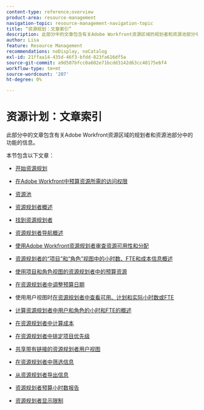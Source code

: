 ```yaml
---
content-type: reference;overview
product-area: resource-management
navigation-topic: resource-management-navigation-topic
title: “资源规划：文章索引”
description: 此部分中的文章包含有关Adobe Workfront资源区域的规划者和资源池部分中的功能的信息。
author: Lisa
feature: Resource Management
recommendations: noDisplay, noCatalog
exl-id: 21ffaa14-435d-46f3-bfdd-823fa616df5a
source-git-commit: a9d507bfcc0a602e71bcdd3142d63cc40175ebf4
workflow-type: tm+mt
source-wordcount: '207'
ht-degree: 0%

---
```


# 资源计划：文章索引

<!-- Audited: 2/2024 -->

此部分中的文章包含有关Adobe Workfront资源区域的规划者和资源池部分中的功能的信息。

本节包含以下文章：

* [开始资源规划](../../resource-mgmt/resource-planning/get-started-resource-planning.md)
* [在Adobe Workfront中预算资源所需的访问权限](../../resource-mgmt/resource-planning/access-needed-to-budget-resources.md)
* [资源池](../../resource-mgmt/resource-planning/resource-pools/resource-pools.md)
* [资源规划者概述](../../resource-mgmt/resource-planning/get-started-resource-planner.md)
* [找到资源规划者](../../resource-mgmt/resource-planning/locate-resource-planner.md)
* [资源规划者导航概述](../../resource-mgmt/resource-planning/resource-planner-navigation.md)
* [使用Adobe Workfront资源规划者审查资源可用性和分配](../../resource-mgmt/resource-planning/resource-availability-allocation-resource-planner.md)
* [资源规划者的“项目”和“角色”视图中的小时数、FTE和成本信息概述](../../resource-mgmt/resource-planning/overview-of-planner-hour-fte-cost-information-in-role-project-views.md)
* [使用项目和角色视图的资源规划者中的预算资源](../../resource-mgmt/resource-planning/budget-resources-project-role-views-resource-planner.md)
* [在资源规划者中调整预算日期](../../resource-mgmt/resource-planning/adjust-budgeting-dates.md)
* 使用用户视图时[在资源规划者中查看可用、计划和实际小时数或FTE](../../resource-mgmt/resource-planning/view-hours-fte-user-view-resource-planner.md)
* [计算资源规划者中用户和角色的小时和FTE的概述](../../resource-mgmt/resource-planning/calculate-hours-fte-for-users-roles-resource-planner.md)
* [在资源规划者中计算成本](../../resource-mgmt/resource-planning/calculate-costs-resource-planner.md)
* [在资源规划者中排定项目优先级](../../resource-mgmt/resource-planning/prioritize-projects-resource-planner.md)
* [共享带有链接的资源规划者用户视图](../../resource-mgmt/resource-planning/share-resource-planner-with-link.md)
* [在资源规划者中筛选信息](../../resource-mgmt/resource-planning/filter-resource-planner.md)
* [从资源规划者导出信息](../../resource-mgmt/resource-planning/export-resource-planner.md)
* [资源规划者预算小时数报告](../../resource-mgmt/resource-planning/report-on-budgeted-hours.md)
* [资源规划者显示限制](../../resource-mgmt/resource-planning/resource-planner-display-limitations.md)

  <!--
  <li data-mc-conditions="QuicksilverOrClassic.Draft mode"><a href="../../resource-mgmt/resource-planning/track-user-utilization.md" class="MCXref xref" xrefformat="{para}">Track User Utilization information</a> </li>
  -->

  <!--
  <li data-mc-conditions="QuicksilverOrClassic.Draft mode"><a href="../../resource-mgmt/resource-planning/budget-by-project-resource-planner-d.md" class="MCXref xref" xrefformat="{para}">Budget resources by project in the Resource Planner</a> </li>
  -->

  <!--
  <li data-mc-conditions="QuicksilverOrClassic.Draft mode"><a href="../../resource-mgmt/resource-planning/budget-by-role-resource-planner-d.md" class="MCXref xref" xrefformat="{para}">Budget resources by role in the Resource Planner </a> </li>
  -->

  <!--
  <li data-mc-conditions="QuicksilverOrClassic.Draft mode"><a href="../../resource-mgmt/resource-planning/view-projects-roles-users-resource-planner.md" class="MCXref xref" xrefformat="{para}">View projects, roles, and users using the Resource Planner</a> </li>
  -->

  <!--
  <li data-mc-conditions="QuicksilverOrClassic.Draft mode"><a href="../../resource-mgmt/resource-planning/manage-resource-planner-d.md" class="MCXref xref" xrefformat="{para}">Manage resources in the Resource Planner</a> </li>
  -->

  <!--
  <li data-mc-conditions="QuicksilverOrClassic.Draft mode"><a href="../../resource-mgmt/resource-planning/resource-planner-overview-d.md" class="MCXref xref" xrefformat="{para}">Overview of the areas of the Resource Planner</a> </li>
  -->
